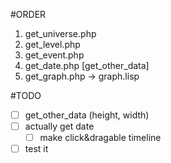 #ORDER
1. get_universe.php
2. get_level.php
3. get_event.php
4. get_date.php
[get_other_data]
5. get_graph.php
-> graph.lisp

#TODO
- [ ] get_other_data (height, width)
- [ ] actually get date
   - [ ] make click&dragable timeline
- [ ] test it
